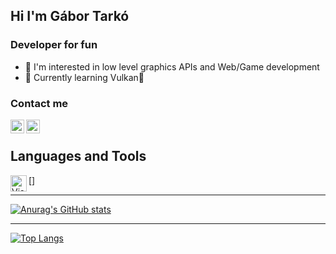 ## Hi I'm Gábor Tarkó 

### Developer for fun

- 👀 I'm interested in low level graphics APIs and Web/Game development
- 🌱 Currently learning Vulkan🌋

### Contact me
[<img align="left" alt="tgabor7 | LinkedIn" width="22px" src="https://cdn.jsdelivr.net/npm/simple-icons@v3/icons/linkedin.svg" />][linkedin]
[<img align="left" alt="tgabor7 | Email" width="22px" src="https://cdn.jsdelivr.net/npm/simple-icons@v3/icons/gmail.svg" />][email]

<br />

## Languages and Tools

[<img align="left" alt="Visual Studio Code" width="26px" src="https://github.com/devicons/devicon/tree/v2.14.0/icons/html/html.png" />]

---

[![Anurag's GitHub stats](https://github-readme-stats.vercel.app/api?username=tgabor7)](https://github.com/anuraghazra/github-readme-stats)

---

[![Top Langs](https://github-readme-stats.vercel.app/api/top-langs/?username=tgabor7&layout=compact)](https://github.com/anuraghazra/github-readme-stats)

[linkedin]: https://www.linkedin.com/in/g%C3%A1bor-tark%C3%B3-8a0915205/
[email]: tgabor7@gmail.com
